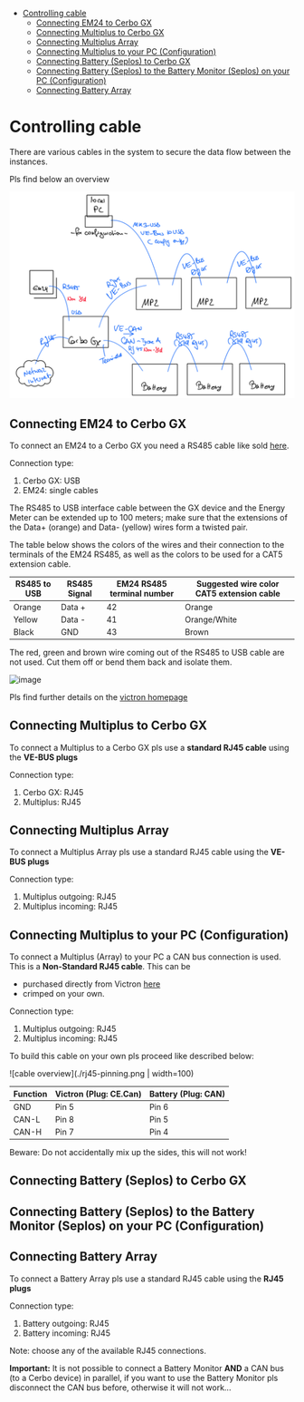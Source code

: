- [Controlling cable](#controlling-cable)
  - [Connecting EM24 to Cerbo GX](#connecting-em24-to-cerbo-gx)
  - [Connecting Multiplus to Cerbo GX](#connecting-multiplus-to-cerbo-gx)
  - [Connecting Multiplus Array](#connecting-multiplus-array)
  - [Connecting Multiplus to your PC (Configuration)](#connecting-multiplus-to-your-pc-configuration)
  - [Connecting Battery (Seplos) to Cerbo GX](#connecting-battery-seplos-to-cerbo-gx)
  - [Connecting Battery (Seplos) to the Battery Monitor (Seplos) on your PC (Configuration)](#connecting-battery-seplos-to-the-battery-monitor-seplos-on-your-pc-configuration)
  - [Connecting Battery Array](#connecting-battery-array)


# Controlling cable

There are various cables in the system to secure the data flow between the instances. 

Pls find below an overview 

![cable overview](./controlcable_overview.png)

## Connecting EM24 to Cerbo GX

To connect an EM24 to a Cerbo GX you need a RS485 cable like sold [here](https://www.amazon.de/Victron-Energy-Interface-ASS030572018-Adapter-Kabel/dp/B09NRBLW96/). 

Connection type: 
1. Cerbo GX: USB 
2. EM24: single cables

The RS485 to USB interface cable between the GX device and the Energy Meter can be extended up to 100 meters; make sure that the extensions of the Data+ (orange) and Data- (yellow) wires form a twisted pair.

The table below shows the colors of the wires and their connection to the terminals of the EM24 RS485, as well as the colors to be used for a CAT5 extension cable.

|RS485 to USB|RS485 Signal|EM24 RS485 terminal number|Suggested wire color CAT5 extension cable|
|---|---|---|---|
|Orange|Data +|42|Orange|
|Yellow|Data -|41|Orange/White|
|Black|GND|43|Brown|

The red, green and brown wire coming out of the RS485 to USB cable are not used. Cut them off or bend them back and isolate them.

![image](https://www.victronenergy.com/media/pg/Energy_Meter_EM24_RS485/en/image/1640f1c986c3fa.svg)

Pls find further details on the [victron homepage](https://www.victronenergy.com/media/pg/Energy_Meter_EM24_RS485/en/installation-and-configuration.html#UUID-842df419-d17e-0830-4845-5c17d719ff1f)

## Connecting Multiplus to Cerbo GX

To connect a Multiplus to a Cerbo GX pls use a **standard RJ45 cable** using the **VE-BUS plugs**

Connection type: 
1. Cerbo GX: RJ45
2. Multiplus: RJ45

## Connecting Multiplus Array

To connect a Multiplus Array pls use a standard RJ45 cable using the **VE-BUS plugs**

Connection type: 
1. Multiplus outgoing: RJ45
2. Multiplus incoming: RJ45

## Connecting Multiplus to your PC (Configuration)

To connect a Multiplus (Array) to your PC a CAN bus connection is used. This is a **Non-Standard RJ45 cable**. This can be 

* purchased directly from Victron [here](https://greenakku.de/Zubehoer/Systemueberwachung/Interfaces/VE-Can-zu-CAN-bus-BMS-Typ-B-Kabel-5m::3676.html)
* crimped on your own.

Connection type: 
1. Multiplus outgoing: RJ45
2. Multiplus incoming: RJ45

To build this cable on your own pls proceed like described below: 

![cable overview](./rj45-pinning.png  | width=100)

|Function|Victron (Plug: CE.Can)|Battery (Plug: CAN)|
|---|---|---|
|GND|Pin 5|Pin 6|
|CAN-L|Pin 8|Pin 5|
|CAN-H|Pin 7|Pin 4|

Beware: Do not accidentally mix up the sides, this will not work!

## Connecting Battery (Seplos) to Cerbo GX

## Connecting Battery (Seplos) to the Battery Monitor (Seplos) on your PC (Configuration)

## Connecting Battery Array

To connect a Battery Array pls use a standard RJ45 cable using the **RJ45 plugs**

Connection type: 
1. Battery outgoing: RJ45
2. Battery incoming: RJ45

Note: choose any of the available RJ45 connections.

**Important:** It is not possible to connect a Battery Monitor **AND** a CAN bus (to a Cerbo device) in parallel, if you want to use the Battery Monitor pls disconnect the CAN bus before, otherwise it will not work...
